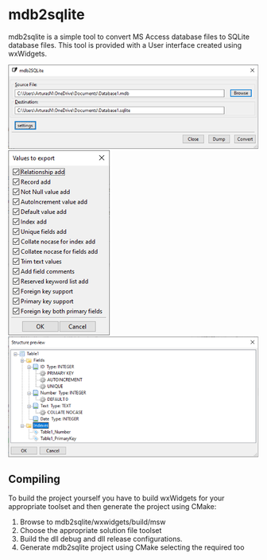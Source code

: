 # mdb2sqlite
mdb2sqlite is a simple tool to convert MS Access database files to SQLite database files.
This tool is provided with a User interface created using wxWidgets.

![Alt text](img/start-window.png)
<br/>
![Alt text](img/configuration-window.png)
![Alt text](img/structure-preview-window.png)

## Compiling
To build the project yourself you have to build wxWidgets for your appropriate toolset and then generate the project using CMake:

1) Browse to mdb2sqlite/wxwidgets/build/msw 
2) Choose the appropriate solution file toolset
3) Build the dll debug and dll release configurations.
4) Generate mdb2sqlite project using CMake selecting the required too
